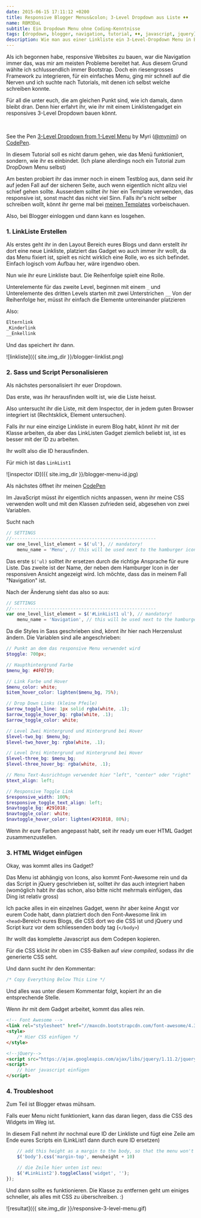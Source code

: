 ```yaml
---
date: 2015-06-15 17:11:12 +0200
title: Responsive Blogger Menus&colon; 3-Level Dropdown aus Liste ♦♦
name: RBM3DaL
subtitle: Ein Dropdown Menu ohne Coding-Kenntnisse
tags: [dropdown, blogger, navigation, tutorial, ♦♦, javascript, jquery]
description: Wie man aus einer Linkliste ein 3-Level-Dropdown Menu in Blogger generieren kann.
---
```

Als ich begonnen habe, responsive Websites zu bauen, war die Navigation immer das, was mir am meisten Probleme bereitet hat. Aus diesem Grund wählte ich schlussendlich immer Bootstrap. Doch ein riesengrosses Framework zu integrieren, für ein einfaches Menu, ging mir schnell auf die Nerven und ich suchte nach Tutorials, mit denen ich selbst welche schreiben konnte.

Für all die unter euch, die am gleichen Punkt sind, wie ich damals, dann bleibt dran. Denn hier erfahrt ihr, wie ihr mit einem Linklistengadget ein responsives 3-Level Dropdown bauen könnt.

<br><!-- more -->
<p data-height="304" data-theme-id="7132" data-slug-hash="NPOKYP" data-default-tab="result" data-user="mynimi" class='codepen'>See the Pen <a href='http://codepen.io/mynimi/pen/NPOKYP/'>3-Level Dropdown from 1-Level Menu</a> by Myri (<a href='http://codepen.io/mynimi'>@mynimi</a>) on <a href='http://codepen.io'>CodePen</a>.</p>
<script async src="//assets.codepen.io/assets/embed/ei.js"></script>


In diesem Tutorial soll es nicht darum gehen, wie das Menü funktioniert, sondern, wie ihr es einbindet. (Ich plane allerdings noch ein Tutorial zum DropDown Menu selbst)

Am besten probiert ihr das immer noch in einem Testblog aus, dann seid ihr auf jeden Fall auf der sicheren Seite, auch wenn eigentlich nicht allzu viel schief gehen sollte.
Ausserdem solltet ihr hier ein Template verwenden, das responsive ist, sonst macht das nicht viel Sinn. Falls ihr's nicht selber schreiben wollt, könnt ihr gerne mal bei [meinen Templates](/themes/) vorbeischauen.

Also, bei Blogger einloggen und dann kann es losgehen.

### 1. LinkListe Erstellen

Als erstes geht ihr in den Layout Bereich eures Blogs und dann erstellt ihr dort eine neue Linkliste, platziert das Gadget wo auch immer ihr wollt, da das Menu fixiert ist, spielt es nicht wirklich eine Rolle, wo es sich befindet. Einfach logisch vom Aufbau her, wäre irgendwo oben.

Nun wie ihr eure Linkliste baut. Die Reihenfolge spielt eine Rolle.

Unterelemente für das zweite Level, beginnen mit einem `_` und Unterelemente des dritten Levels starten mit zwei Unterstrichen `__` Von der Reihenfolge her, müsst ihr einfach die Elemente untereinander platzieren

Also:

```html
Elternlink
_Kinderlink
__Enkellink
```

Und das speichert ihr dann.

![linkliste]({{ site.img_dir }}/blogger-linklist.png)

### 2. Sass und Script Personalisieren

Als nächstes personalisiert ihr euer Dropdown.

Das erste, was ihr herausfinden wollt ist, wie die Liste heisst.

Also untersucht ihr die Liste, mit dem Inspector, der in jedem guten Browser integriert ist (Rechtsklick, Element untersuchen).

Falls ihr nur eine einzige Linkliste in eurem Blog habt, könnt ihr mit der Klasse arbeiten, da aber das LinkListen Gadget ziemlich beliebt ist, ist es besser mit der ID zu arbeiten.

Ihr wollt also die ID herausfinden.

Für mich ist das `LinkList1`

![inspector ID]({{ site.img_dir }}/blogger-menu-id.jpg)


Als nächstes öffnet ihr meinen [CodePen](http://codepen.io/mynimi/pen/NPOKYP)

Im JavaScript müsst ihr eigentlich nichts anpassen, wenn ihr meine CSS verwenden wollt und mit den Klassen zufrieden seid, abgesehen von zwei Variablen.

Sucht nach

```js
// SETTINGS
//------------------------------------------------------    
var one_level_list_element = $('ul'), // mandatory!
    menu_name = 'Menu', // this will be used next to the hamburger icon for the toggle Button
```

Das erste `$('ul)` solltet ihr ersetzen durch die richtige Ansprache für eure Liste. Das zweite ist der Name, der neben dem Hamburger Icon in der responsiven Ansicht angezeigt wird. Ich möchte, dass das in meinem Fall "Navigation" ist.

Nach der Änderung sieht das also so aus:

```js
// SETTINGS
//------------------------------------------------------    
var one_level_list_element = $('#LinkList1 ul'), // mandatory!
    menu_name = 'Navigation', // this will be used next to the hamburger icon for the toggle Button
```

Da die Styles in Sass geschrieben sind, könnt ihr hier nach Herzenslust ändern. Die Variablen sind alle angeschrieben:

```scss
// Punkt an dem das responsive Menu verwendet wird
$toggle: 700px;

// Haupthintergrund Farbe
$menu_bg: #4F0719;

// Link Farbe und Hover
$menu_color: white;
$item_hover_color: lighten($menu_bg, 75%);

// Drop Down Links (kleine Pfeile)
$arrow_toggle_line: 1px solid rgba(white, .1);
$arrow_toggle_hover_bg: rgba(white, .1);
$arrow_toggle_color: white;

// Level Zwei Hintergrund und Hintergrund bei Hover
$level-two_bg: $menu_bg;
$level-two_hover_bg: rgba(white, .1);

// Level Drei Hintergrund und Hintergrund bei Hover
$level-three_bg: $menu_bg;
$level-three_hover_bg: rgba(white, .1);

// Menu Text-Ausrichtugn verwendet hier "left", "center" oder "right"
$text_align: left; 

// Responsive Toggle Link
$responsive_width: 100%;
$responsive_toggle_text_align: left;
$navtoggle_bg: #291018;
$navtoggle_color: white;
$navtoggle_hover_color: lighten(#291018, 80%);
```

Wenn ihr eure Farben angepasst habt, seit ihr ready um euer HTML Gadget zusammenzustellen.

### 3. HTML Widget einfügen

Okay, was kommt alles ins Gadget?

Das Menu ist abhängig von Icons, also kommt Font-Awesome rein und da das Script in jQuery geschrieben ist, solltet ihr das auch integriert haben (womöglich habt ihr das schon, also bitte nicht mehrmals einfügen, das Ding ist relativ gross)

Ich packe alles in ein einzelnes Gadget, wenn ihr aber keine Angst vor eurem Code habt, dann platziert doch den Font-Awesome link im `<head>`Bereich eures Blogs, die CSS dort wo die CSS ist und jQuery und Script kurz vor dem schliessenden body tag (`</body>`)

Ihr wollt das komplette Javascript aus dem Codepen kopieren.

Für die CSS klickt ihr oben im CSS-Balken auf _view compiled_, sodass ihr die generierte CSS seht.

Und dann sucht ihr den Kommentar:

```css
/* Copy Everything Below This Line */
```

Und alles was unter diesem Kommentar folgt, kopiert ihr an die entsprechende Stelle.

Wenn ihr mit dem Gadget arbeitet, kommt das alles rein.

```html
<!-- Font Awesome -->
<link rel="stylesheet" href="//maxcdn.bootstrapcdn.com/font-awesome/4.3.0/css/font-awesome.min.css">
<style>
    /* Hier CSS einfügen */
</style>

<!--jQuery-->
<script src="https://ajax.googleapis.com/ajax/libs/jquery/1.11.2/jquery.min.js"></script>
<script>
    // hier javascript einfügen
</script>
```

### 4. Troubleshoot

Zum Teil ist Blogger etwas mühsam.

Falls euer Menu nicht funktioniert, kann das daran liegen, dass die CSS des Widgets im Weg ist.

In diesem Fall nehmt ihr nochmal eure ID der Linkliste und fügt eine Zeile am Ende eures Scripts ein (LinkList1 dann durch eure ID ersetzen)

```js
    // add this height as a margin to the body, so that the menu won't cover everything up.
    $('body').css('margin-top', menuheight + 10)

    // die Zeile hier unten ist neu:
    $('#LinkList2').toggleClass('widget', '');
});
```

Und dann sollte es funktionieren. Die Klasse zu entfernen geht um einiges schneller, als alles mit CSS zu überschreiben. :)

![resultat]({{ site.img_dir }}/responsive-3-level-menu.gif)